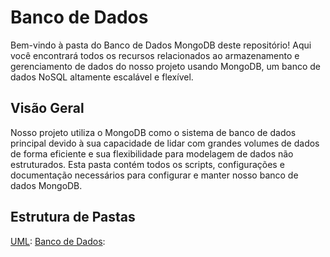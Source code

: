 # Banco de Dados 

Bem-vindo à pasta do Banco de Dados MongoDB deste repositório! Aqui você encontrará todos os recursos relacionados ao armazenamento e gerenciamento de dados do nosso projeto usando MongoDB, um banco de dados NoSQL altamente escalável e flexível.

## Visão Geral

Nosso projeto utiliza o MongoDB como o sistema de banco de dados principal devido à sua capacidade de lidar com grandes volumes de dados de forma eficiente e sua flexibilidade para modelagem de dados não estruturados. Esta pasta contém todos os scripts, configurações e documentação necessários para configurar e manter nosso banco de dados MongoDB.

## Estrutura de Pastas

[UML](UML): 
[Banco de Dados](Banco_de_Dados): 

